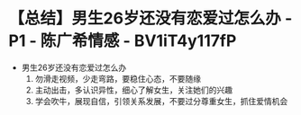 # 【总结】男生26岁还没有恋爱过怎么办 - P1 - 陈广希情感 - BV1iT4y117fP

-   男生26岁还没有恋爱过怎么办
    1.  勿滑走视频，少走弯路，要稳住心态，不要随缘
    2.  主动出击，多认识异性，细心了解女生，关注她们的兴趣
    3.  学会吹牛，展现自信，引领关系发展，不要过分尊重女生，抓住爱情机会